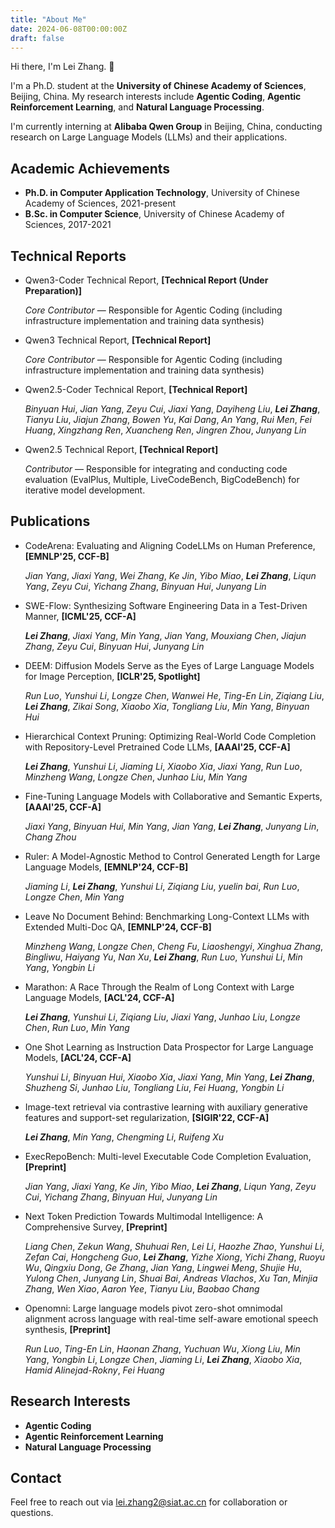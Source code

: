 ```yaml
---
title: "About Me"
date: 2024-06-08T00:00:00Z
draft: false
---
```


Hi there, I'm Lei Zhang. 👋

I'm a Ph.D. student at the **University of Chinese Academy of Sciences**, Beijing, China.
My research interests include **Agentic Coding**, **Agentic Reinforcement Learning**, and **Natural Language Processing**.

I'm currently interning at **Alibaba Qwen Group** in Beijing, China, conducting research on Large Language Models (LLMs) and their applications.

## Academic Achievements

- **Ph.D. in Computer Application Technology**, University of Chinese Academy of Sciences, 2021-present
- **B.Sc. in Computer Science**, University of Chinese Academy of Sciences, 2017-2021

## Technical Reports
- Qwen3-Coder Technical Report, **[Technical Report (Under Preparation)]**

    *Core Contributor* — Responsible for Agentic Coding (including infrastructure implementation and training data synthesis)

- Qwen3 Technical Report, **[Technical Report]**

    *Core Contributor* — Responsible for Agentic Coding (including infrastructure implementation and training data synthesis)

- Qwen2.5-Coder Technical Report, **[Technical Report]**

    *Binyuan Hui*, *Jian Yang*, *Zeyu Cui*, *Jiaxi Yang*, *Dayiheng Liu*, ***Lei Zhang***, *Tianyu Liu*, *Jiajun Zhang*, *Bowen Yu*, *Kai Dang*, *An Yang*, *Rui Men*, *Fei Huang*, *Xingzhang Ren*, *Xuancheng Ren*, *Jingren Zhou*, *Junyang Lin*

- Qwen2.5 Technical Report, **[Technical Report]**

    *Contributor* — Responsible for integrating and conducting code evaluation (EvalPlus, Multiple, LiveCodeBench, BigCodeBench) for iterative model development.


## Publications
- CodeArena: Evaluating and Aligning CodeLLMs on Human Preference, **[EMNLP'25, CCF-B]**

    *Jian Yang*, *Jiaxi Yang*, *Wei Zhang*, *Ke Jin*, *Yibo Miao*, ***Lei Zhang***, *Liqun Yang*, *Zeyu Cui*, *Yichang Zhang*, *Binyuan Hui*, *Junyang Lin*

- SWE-Flow: Synthesizing Software Engineering Data in a Test-Driven Manner, **[ICML'25, CCF-A]** 

    ***Lei Zhang***, *Jiaxi Yang*, *Min Yang*, *Jian Yang*, *Mouxiang Chen*, *Jiajun Zhang*, *Zeyu Cui*, *Binyuan Hui*, *Junyang Lin*

- DEEM: Diffusion Models Serve as the Eyes of Large Language Models for Image Perception, **[ICLR'25, Spotlight]**

    *Run Luo*, *Yunshui Li*, *Longze Chen*, *Wanwei He*, *Ting-En Lin*, *Ziqiang Liu*, ***Lei Zhang***, *Zikai Song*, *Xiaobo Xia*, *Tongliang Liu*, *Min Yang*, *Binyuan Hui*

- Hierarchical Context Pruning: Optimizing Real-World Code Completion with Repository-Level Pretrained Code LLMs, **[AAAI'25, CCF-A]**

    ***Lei Zhang***, *Yunshui Li*, *Jiaming Li*, *Xiaobo Xia*, *Jiaxi Yang*, *Run Luo*, *Minzheng Wang*, *Longze Chen*, *Junhao Liu*, *Min Yang*

- Fine-Tuning Language Models with Collaborative and Semantic Experts, **[AAAI'25, CCF-A]**

    *Jiaxi Yang*, *Binyuan Hui*, *Min Yang*, *Jian Yang*, ***Lei Zhang***, *Junyang Lin*, *Chang Zhou*

- Ruler: A Model-Agnostic Method to Control Generated Length for Large Language Models, **[EMNLP'24, CCF-B]**

    *Jiaming Li*, ***Lei Zhang***, *Yunshui Li*, *Ziqiang Liu*, *yuelin bai*, *Run Luo*, *Longze Chen*, *Min Yang*

- Leave No Document Behind: Benchmarking Long-Context LLMs with Extended Multi-Doc QA, **[EMNLP'24, CCF-B]**

    *Minzheng Wang*, *Longze Chen*, *Cheng Fu*, *Liaoshengyi*, *Xinghua Zhang*, *Bingliwu*, *Haiyang Yu*, *Nan Xu*, ***Lei Zhang***, *Run Luo*, *Yunshui Li*, *Min Yang*, *Yongbin Li*

- Marathon: A Race Through the Realm of Long Context with Large Language Models, **[ACL'24, CCF-A]**

    ***Lei Zhang***, *Yunshui Li*, *Ziqiang Liu*, *Jiaxi Yang*, *Junhao Liu*, *Longze Chen*, *Run Luo*, *Min Yang*

- One Shot Learning as Instruction Data Prospector for Large Language Models, **[ACL'24, CCF-A]**

    *Yunshui Li*, *Binyuan Hui*, *Xiaobo Xia*, *Jiaxi Yang*, *Min Yang*, ***Lei Zhang***, *Shuzheng Si*, *Junhao Liu*, *Tongliang Liu*, *Fei Huang*, *Yongbin Li*

- Image-text retrieval via contrastive learning with auxiliary generative features and support-set regularization, **[SIGIR'22, CCF-A]**

    ***Lei Zhang***, *Min Yang*, *Chengming Li*, *Ruifeng Xu*

- ExecRepoBench: Multi-level Executable Code Completion Evaluation, **[Preprint]**

    *Jian Yang*, *Jiaxi Yang*, *Ke Jin*, *Yibo Miao*, ***Lei Zhang***, *Liqun Yang*, *Zeyu Cui*, *Yichang Zhang*, *Binyuan Hui*, *Junyang Lin*

- Next Token Prediction Towards Multimodal Intelligence: A Comprehensive Survey, **[Preprint]**

    *Liang Chen*, *Zekun Wang*, *Shuhuai Ren*, *Lei Li*, *Haozhe Zhao*, *Yunshui Li*, *Zefan Cai*, *Hongcheng Guo*, ***Lei Zhang***, *Yizhe Xiong*, *Yichi Zhang*, *Ruoyu Wu*, *Qingxiu Dong*, *Ge Zhang*, *Jian Yang*, *Lingwei Meng*, *Shujie Hu*, *Yulong Chen*, *Junyang Lin*, *Shuai Bai*, *Andreas Vlachos*, *Xu Tan*, *Minjia Zhang*, *Wen Xiao*, *Aaron Yee*, *Tianyu Liu*, *Baobao Chang*

- Openomni: Large language models pivot zero-shot omnimodal alignment across language with real-time self-aware emotional speech synthesis, **[Preprint]**

    *Run Luo*, *Ting-En Lin*, *Haonan Zhang*, *Yuchuan Wu*, *Xiong Liu*, *Min Yang*, *Yongbin Li*, *Longze Chen*, *Jiaming Li*, ***Lei Zhang***, *Xiaobo Xia*, *Hamid Alinejad-Rokny*, *Fei Huang*

## Research Interests

- **Agentic Coding**
- **Agentic Reinforcement Learning**
- **Natural Language Processing**

## Contact

Feel free to reach out via [lei.zhang2@siat.ac.cn](mailto:lei.zhang2@siat.ac.cn) for collaboration or questions. 
